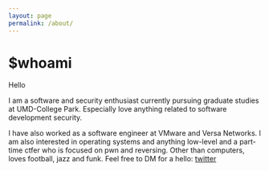 ```yaml
---
layout: page
permalink: /about/
---
```


# $whoami

Hello

I am a software and security enthusiast currently pursuing graduate studies at UMD-College Park. Especially love anything related to software development security.

I have also worked as a software engineer at VMware and Versa Networks. I am also interested in operating systems and anything low-level and a part-time ctfer who is focused on pwn and reversing.
Other than computers, loves football, jazz and funk. Feel free to DM for a hello: [twitter](https://twitter.com/z3phyrrrrr) 